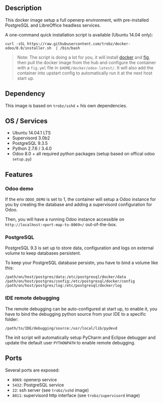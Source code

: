 ## Description

This docker image setup a full openerp environment, with pre-installed PostgreSQL and LibreOffice headless services. 

A one-command quick installation script is available (Ubuntu 14.04 only):
```
curl -sSL https://raw.githubusercontent.com/trobz/docker-odoo/8.0/installer.sh  | /bin/bash
```

> Note:
The script is doing a lot for you, it will install [docker](http://docs.docker.com/installation/ubuntulinux/) and [fig](http://www.fig.sh/install.html), then pull the docker image from the hub and configure the container with a `fig.yml` file in `$HOME/docker/odoo-latest/`. It will also add the container into upstart config to automatically run it at the next host start up.

## Dependency

This image is based on `trobz/sshd` + his own dependencies.

## OS / Services

- Ubuntu 14.04.1 LTS
- Supervisord 3.0b2 
- PostgreSQL 9.3.5
- Python 2.7.6 / 3.4.0
- Odoo 8.0 + all required python packages (setup based on offical odoo `setup.py`)

## Features

### Odoo demo

If the env `ODOO_DEMO` is set to 1, the container will setup a Odoo instance for you by creating the database and adding a supervisord configuration for Odoo.

Then, you will have a running Odoo instance accessible on `http://localhost:<port-map-to-8069>/` out-of-the-box.
 

### PostgreSQL

PostgreSQL 9.3 is set up to store data, configuration and logs on external volume to keep databases persistent.

To keep your PostgreSQL database persistn, you have to bind a volume like this:
```
/path/on/host/postgres/data:/etc/postgresql/docker/data
/path/on/host/postgres/config:/etc/postgresql/docker/config
/path/on/host/postgres/log:/etc/postgresql/docker/log
```

### IDE remote debugging

The remote debugging can be auto-configured at start up, to enable it,
you have to bind the debugging python source from your IDE to a specific folder:

```
/path/to/IDE/debugging/source:/usr/local/lib/pydevd
```

The init script will automatically setup PyCharm and Eclipse debugger and update the default user `PYTHONPATH` to enable remote debugging.

## Ports

Several ports are exposed:
- `8069`: openerp service
- `5432`: PostgreSQL service
- `22`: ssh server (see `trobz/sshd` image)
- `8011`: supervisord http interface  (see `trobz/supervisord` image)
